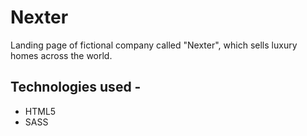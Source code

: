 # Nexter
Landing page of fictional company called "Nexter", which sells luxury homes across the world. 
## Technologies used -
* HTML5
* SASS
